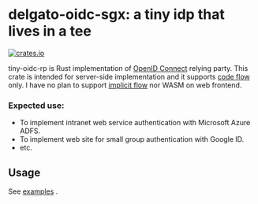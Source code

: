 # delgato-oidc-sgx: a tiny idp that lives in a tee

[![crates.io](https://img.shields.io/crates/v/tiny-oidc-rp?label=latest)](https://crates.io/crates/tiny-oidc-rp)

tiny-oidc-rp is Rust implementation of [OpenID Connect](https://openid.net/connect/) relying party.
This crate is intended for server-side implementation and it supports [code flow](https://openid.net/specs/openid-connect-core-1_0.html#CodeFlowAuth) only.
I have no plan to support [implicit flow](https://openid.net/specs/openid-connect-core-1_0.html#ImplicitFlowAuth) nor WASM on web frontend.

### Expected use:

- To implement intranet web service authentication with Microsoft Azure ADFS.
- To implement web site for small group authentication with Google ID.
- etc.

## Usage

See [examples](examples/) .
